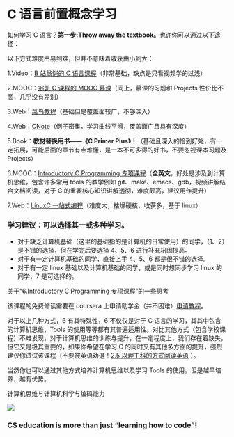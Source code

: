 # C 语言前置概念学习

如何学习 C 语言？<strong>第一步:Throw away the textbook。</strong>也许你可以通过以下途径：

以下方式难度由易到难，但并不意味着收获由小到大：

1.Video：[B 站翁恺的 C 语言课程](https://www.bilibili.com/video/BV19W411B7w1)（非常基础，缺点是只看视频学的过浅）

<Bilibili bvid='BV19W411B7w1'/>

2.MOOC：[翁凯 C 课程的 MOOC 慕课](https://www.icourse163.org/course/ZJU-9001)（同上，慕课的习题和 Projects 性价比不高，几乎没有差别）

3.Web：[菜鸟教程](https://www.runoob.com/cprogramming/c-tutorial.html)（基础但是覆盖面较广，不够深入）

4.Web：[CNote](https://github.com/coderit666/CNote)（例子密集，学习曲线平滑，覆盖面广且具有深度）

5.Book：<strong>教材替换用书——《C Primer Plus》！</strong>（基础且深入的恰到好处，有一定拓展，可能后面的章节有点难懂，是一本不可多得的好书，不要忽视课本习题及 Projects）

6.MOOC：[Introductory C Programming 专项课程](https://www.coursera.org/specializations/c-programming)（<strong>全英文</strong>，好处是涉及到计算机思维，包含许多常用 tools 的教学例如 git、make、emacs、gdb，视频讲解结合文档阅读，对于 C 的重要核心知识讲解透彻，难度颇高，建议用作提升）

7.Web：[LinuxC 一站式编程](https://akaedu.github.io/book/)（难度大，枯燥硬核，收获多，基于 linux）

### 学习建议：可以选择其一或多种学习。

- 对于缺乏计算机基础（这里的基础指的是计算机的日常使用）的同学，（1、2）是不错的选择，但在学完后要选择 4、5、6 进行补充巩固提高。
- 对于有一定计算机基础的同学，直接上手 4、5、6 都是很不错的选择。
- 对于有一定 linux 基础以及计算机基础的同学，或是同时想同步学习 linux 的同学，7 是可选择的。

关于“6.Introductory C Programming 专项课程”的一些思考

该课程的免费修读需要在 coursera 上申请助学金（并不困难）[申请教程](https://zhuanlan.zhihu.com/p/394479617)。

对于以上几种方式，6 有其特殊性，6 不仅仅是对于 C 语言的学习，其其中包含的计算机思维，Tools 的使用等等都有其普遍适用性。对比其他方式（包含学校课程）不难发现，对于计算机思维的训练与提升，在一定程度上，我们存在着缺失，但它又是极其重要的，如果你希望在学习 C 的同时又有其他多方面的提升，强烈建议你试试该课程（不要被英语劝退！[2.5 以理工科的方式阅读英语](../2.%E9%AB%98%E6%95%88%E5%AD%A6%E4%B9%A0/2.5%E4%BB%A5%E7%90%86%E5%B7%A5%E7%A7%91%E7%9A%84%E6%96%B9%E5%BC%8F%E9%98%85%E8%AF%BB%E8%8B%B1%E8%AF%AD.md) ）。

当然你也可以通过其他方式培养计算机思维以及学习 Tools 的使用。但是越早培养，越有优势。

计算机思维与计算机科学与编码能力

![](https://pic-hdu-cs-wiki-1307923872.cos.ap-shanghai.myqcloud.com/Hqzbbs6iYobnxWxz11Ocfa9gnHd.png)

### <strong>CS education is more than just “learning how to code”!</strong>
